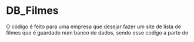 # DB_Filmes

O código é feito para uma empresa que desejar fazer um site de lista de filmes que é guardado num banco de dados, sendo esse codigo a parte de 
